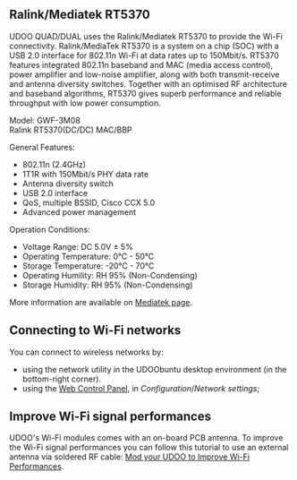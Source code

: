 ## Ralink/Mediatek RT5370

UDOO QUAD/DUAL uses the Ralink/Mediatek RT5370 to provide the Wi-Fi connectivity. Ralink/MediaTek RT5370 is a system on a chip (SOC) with a USB 2.0 interface for 802.11n Wi-Fi at data rates up to 150Mbit/s. RT5370 features integrated 802.11n baseband and MAC (media access control), power amplifier and low-noise amplifier, along with both transmit-receive and antenna diversity switches. Together with an optimised RF architecture and baseband algorithms, RT5370 gives superb performance and reliable throughput with low power consumption.

Model: GWF-3M08  
Ralink RT5370(DC/DC) MAC/BBP

General Features:

 * 802.11n (2.4GHz)
 * 1T1R with 150Mbit/s PHY data rate
 * Antenna diversity switch
 * USB 2.0 interface
 * QoS, multiple BSSID, Cisco CCX 5.0
 * Advanced power management

Operation Conditions:

 * Voltage Range: DC 5.0V ± 5%
 * Operating Temperature: 0°C - 50°C
 * Storage Temperature: -20°C - 70°C
 * Operating Humility: RH 95% (Non-Condensing)
 * Storage Humidity: RH 95% (Non-Condensing)

More information are available on [Mediatek page](http://www.mediatek.com/en/products/connectivity/wifi/broadband/usb/rt5370/).

## Connecting to Wi-Fi networks

You can connect to wireless networks by:
 * using the network utility in the UDOObuntu desktop environment (in the bottom-right corner).
 * using the [Web Control Panel](../Basic_Setup/Web_Control_Panel.html), in *Configuration*/*Network settings*;

## Improve Wi-Fi signal performances

UDOO's Wi-Fi modules comes with an on-board PCB antenna. To improve the Wi-Fi signal performances you can follow this tutorial to use an external antenna via soldered RF cable: [Mod your UDOO to Improve Wi-Fi Performances](/tutorial/mod-udoo-improve-wi-fi-performances/).
